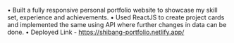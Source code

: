 • Built a fully responsive personal portfolio website to showcase my skill set, experience and achievements.
• Used ReactJS to create project cards and implemented the same using API where further changes in data can be done.
• Deployed Link - https://shibang-portfolio.netlify.app/
